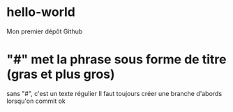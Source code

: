 # hello-world
Mon premier dépôt Github
# "#" met la phrase sous forme de titre (gras et plus gros)
sans "#", c'est un texte régulier
Il faut toujours créer une branche d'abords lorsqu'on commit
ok
